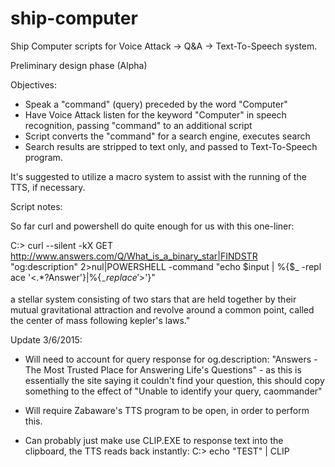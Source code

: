 # ship-computer
Ship Computer scripts for Voice Attack -> Q&amp;A -> Text-To-Speech system.

Preliminary design phase (Alpha)

Objectives:

- Speak a "command" (query) preceded by the word "Computer"
- Have Voice Attack listen for the keyword "Computer" in speech recognition, passing "command" to an additional script
- Script converts the "command" for a search engine, executes search
- Search results are stripped to text only, and passed to Text-To-Speech program.

It's suggested to utilize a macro system to assist with the running of the TTS, if necessary.

Script notes:

So far curl and powershell do quite enough for us with this one-liner:

C:\> curl --silent -kX GET http://www.answers.com/Q/What_is_a_binary_star|FINDSTR "og:description" 2>nul|POWERSHELL -command "echo $input | %{$_ -repl
ace '<.*?Answer'}|%{$_ -replace '>$'}"

 a stellar system consisting of two stars that are held together by their mutual gravitational attraction and revolve around a common point, called the center
of mass following kepler's laws."

Update 3/6/2015:  

- Will need to account for query response for og.description: "Answers - The Most Trusted Place for Answering Life's Questions" - as this is essentially the site saying it couldn't find your question, this should copy something to the effect of "Unable to identify your query, caommander"

- Will require Zabaware's TTS program to be open, in order to perform this.

- Can probably just make use CLIP.EXE to response text into the clipboard, the TTS reads back instantly: C:\> echo "TEST" | CLIP
